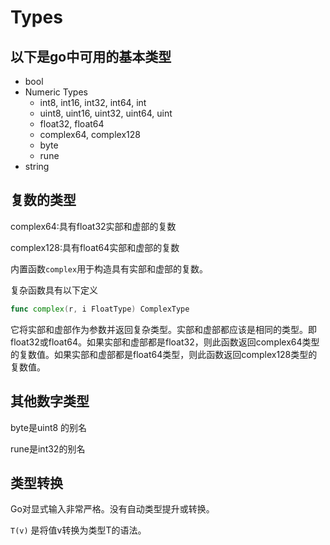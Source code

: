 # Types

## 以下是go中可用的基本类型

- bool
- Numeric Types
    - int8, int16, int32, int64, int
    - uint8, uint16, uint32, uint64, uint
    - float32, float64
    - complex64, complex128
    - byte
    - rune
- string

## 复数的类型

complex64:具有float32实部和虚部的复数

complex128:具有float64实部和虚部的复数

内置函数`complex`用于构造具有实部和虚部的复数。
 
复杂函数具有以下定义

```go
func complex(r, i FloatType) ComplexType  
```

它将实部和虚部作为参数并返回复杂类型。实部和虚部都应该是相同的类型。即float32或float64。如果实部和虚部都是float32，则此函数返回complex64类型的复数值。如果实部和虚部都是float64类型，则此函数返回complex128类型的复数值。

## 其他数字类型

byte是uint8 的别名

rune是int32的别名

## 类型转换

Go对显式输入非常严格。没有自动类型提升或转换。

`T(v)` 是将值v转换为类型T的语法。
